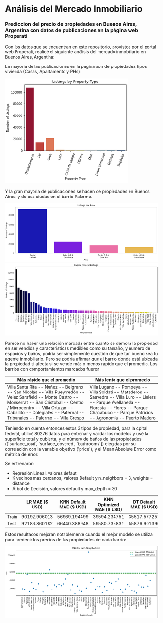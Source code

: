 # Análisis del Mercado Inmobiliario
### Prediccion del precio de propiedades en Buenos Aires, Argentina con datos de publicaciones en la página web Properati

Con los datos que se encuentran en este repositorio, provistos por el portal web Properati, realicé el siguiente análisis del mercado inmobiliario en Buenos Aires, Argentina:

La mayoria de las publicaciones en la pagina son de propiedades tipos vivienda (Casas, Apartamento y PHs)

![Listings by property](/plots/plot1.png "Numero de publicaciones por Tipo de Propiedad")

Y la gran mayoria de publicaciones se hacen de propiedades en Buenos Aires, y de esa ciudad en el barrio Palermo. 

![Listings by property](/plots/plot2.png "Numero de publicaciones por Tipo de Propiedad")
![Listings by property](/plots/plot3.png "Numero de publicaciones por Tipo de Propiedad")

Parece no haber una relación marcada entre cuanto se demora la propiedad en ser vendida y caracteristicas medibles como su tamaño, y numero de espacios y baños, podría ser simplemente cuestión de que tan bueno sea tu agente inmobiliario. Pero se podría afirmar que el barrio donde está ubicada la propiedad si afecta si se vende más o menos rapido que el promedio.
Los barrios con comportamientos marcados fueron

|Más rápido que el promedio |Más lento que el promedio  |
--- | --- |
|Villa Santa Rita -- Nuñez -- Belgrano -- San Nicolás -- Villa Pueyrredón -- Velez Sarsfield -- Monte Castro -- Monserrat -- San Cristobal -- Centro / Microcentro -- Villa Ortuzar -- Caballito -- Colegiales -- Paternal -- Tribunales -- Palermo -- Villa Crespo| Villa Lugano -- Pompeya -- Villa Soldati -- Mataderos -- Saavedra -- Villa Luro -- Liniers -- Parque Avellaneda -- Floresta -- Flores -- Parque Chacabuco -- Parque Patricios -- Agronomía -- Puerto Madero|

Teniendo en cuenta entonces estos 3 tipos de propiedad, para la cpital federal, utilicé 80276 datos para entrenar y validar los modelos y usé la superficie total y cubierta, y el número de baños de las propiedades (['surface_total', 'surface_covered', 'bathrooms']) elegidas por su correlación con la variable objetivo ('price'), y el Mean Absolute Error como métrica de error.

Se entrenaron:
- Regresión Lineal, valores defaut
- K vecinos mas cercanos, valores Default y n_neighbors = 3, weights = distance
- Árbol de Decisión, valores default y max_depth = 30

|	|LR MAE ($ USD)|KNN Default MAE ($ USD)|KNN Optimized MAE ($ USD)|DT Default MAE ($ USD)|DT Optimized MAE ($ USD) |
---	| --- | --- | --- | --- | --- |
|Train|	90192.906013|	56969.194499|	39594.234751|	35517.577257|	35517.577257
|Test|	92186.860182|	66440.388948|	59580.735831|	55876.901390|	**55876.901390**

Estos resultados mejoran notablemente cuando el mejor modelo se utiliza para predecir los precios de las propiedades de cada barrio:

![Listings by property](/plots/plot4.png "Numero de publicaciones por Tipo de Propiedad")
